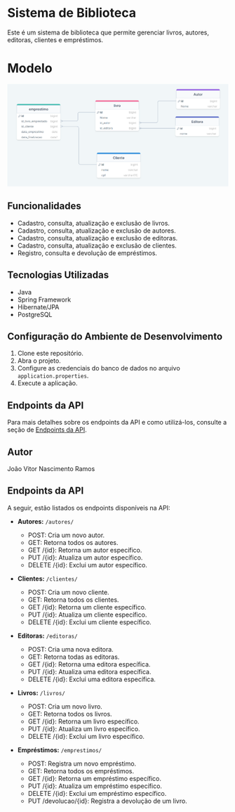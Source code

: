 # Sistema de Biblioteca

Este é um sistema de biblioteca que permite gerenciar livros, autores, editoras, clientes e empréstimos.

# Modelo

![Modelo do sistema ](ModeloPP001.png)


## Funcionalidades

- Cadastro, consulta, atualização e exclusão de livros.
- Cadastro, consulta, atualização e exclusão de autores.
- Cadastro, consulta, atualização e exclusão de editoras.
- Cadastro, consulta, atualização e exclusão de clientes.
- Registro, consulta e devolução de empréstimos.

## Tecnologias Utilizadas

- Java
- Spring Framework
- Hibernate/JPA
- PostgreSQL

## Configuração do Ambiente de Desenvolvimento

1. Clone este repositório.
2. Abra o projeto.
3. Configure as credenciais do banco de dados no arquivo `application.properties`.
4. Execute a aplicação.

## Endpoints da API

Para mais detalhes sobre os endpoints da API e como utilizá-los, consulte a seção de [Endpoints da API](#endpoints-da-api).

## Autor

João Vitor Nascimento Ramos


## Endpoints da API

A seguir, estão listados os endpoints disponíveis na API:

- **Autores:** `/autores/`
  - POST: Cria um novo autor.
  - GET: Retorna todos os autores.
  - GET /{id}: Retorna um autor específico.
  - PUT /{id}: Atualiza um autor específico.
  - DELETE /{id}: Exclui um autor específico.

- **Clientes:** `/clientes/`
  - POST: Cria um novo cliente.
  - GET: Retorna todos os clientes.
  - GET /{id}: Retorna um cliente específico.
  - PUT /{id}: Atualiza um cliente específico.
  - DELETE /{id}: Exclui um cliente específico.

- **Editoras:** `/editoras/`
  - POST: Cria uma nova editora.
  - GET: Retorna todas as editoras.
  - GET /{id}: Retorna uma editora específica.
  - PUT /{id}: Atualiza uma editora específica.
  - DELETE /{id}: Exclui uma editora específica.

- **Livros:** `/livros/`
  - POST: Cria um novo livro.
  - GET: Retorna todos os livros.
  - GET /{id}: Retorna um livro específico.
  - PUT /{id}: Atualiza um livro específico.
  - DELETE /{id}: Exclui um livro específico.

- **Empréstimos:** `/emprestimos/`
  - POST: Registra um novo empréstimo.
  - GET: Retorna todos os empréstimos.
  - GET /{id}: Retorna um empréstimo específico.
  - PUT /{id}: Atualiza um empréstimo específico.
  - DELETE /{id}: Exclui um empréstimo específico.
  - PUT /devolucao/{id}: Registra a devolução de um livro.


